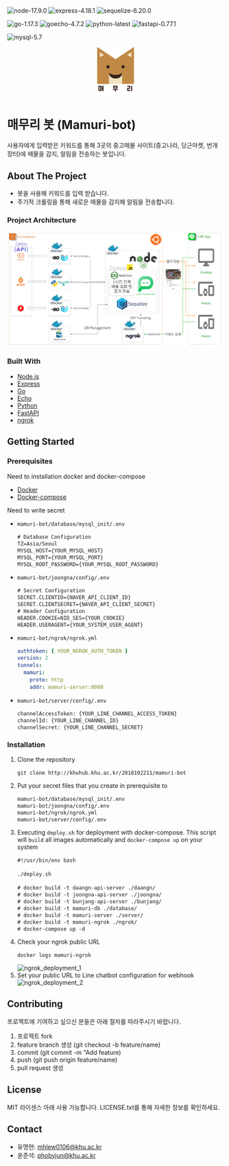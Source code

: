 ![node-17.9.0](https://img.shields.io/badge/Node-17.9.0-green)
![express-4.18.1](https://img.shields.io/badge/Express-4.18.1-green)
![sequelize-6.20.0](https://img.shields.io/badge/Sequelize-6.20.0-green)

![go-1.17.3](https://img.shields.io/badge/Go-1.17.3-blue)
![goecho-4.7.2](https://img.shields.io/badge/Echo-4.7.2-blue)
![python-latest](https://img.shields.io/badge/Python-latest-blue)
![fastapi-0.77.1](https://img.shields.io/badge/Fastapi-0.77.1-blue)

![mysql-5.7](https://img.shields.io/badge/Mysql-5.7-yellowgreen)

<div align="center"><img src="./readme_logo.png" width="20%" height="20%"></div>

# 매무리 봇 (Mamuri-bot)

사용자에게 입력받은 키워드를 통해 3곳의 중고매물 사이트(중고나라, 당근마켓, 번개장터)에 매물을 감지, 알림을 전송하는 봇입니다.

## About The Project

- 봇을 사용해 키워드를 입력 받습니다.
- 주기적 크롤링을 통해 새로운 매물을 감지해 알림을 전송합니다.

### Project Architecture

![project_structure](./project_structure.png)

### Built With

- [Node.js](https://nodejs.org/ko/)
- [Express](https://expressjs.com/ko/)
- [Go](https://go.dev/)
- [Echo](https://echo.labstack.com)
- [Python](https://python.org)
- [FastAPI](https://fastapi.tiangolo.com/)
- [ngrok](https://ngrok.com)

## Getting Started

### Prerequisites

Need to installation docker and docker-compose
- [Docker](https://www.docker.com/get-started/)
- [Docker-compose](https://docs.docker.com/compose/install/)

Need to write secret
- `mamuri-bot/database/mysql_init/.env`
   ```dotenv
   # Database Configuration
   TZ=Asia/Seoul
   MYSQL_HOST={YOUR_MYSQL_HOST}
   MYSQL_PORT={YOUR_MYSQL_PORT}
   MYSQL_ROOT_PASSWORD={YOUR_MYSQL_ROOT_PASSWORD}
   ```

- `mamuri-bot/joongna/config/.env`
   ```dotenv
   # Secret Configuration
   SECRET.CLIENTID={NAVER_API_CLIENT_ID}
   SECRET.CLIENTSECRET={NAVER_API_CLIENT_SECRET}
   # Header Configuration
   HEADER.COOKIE=NID_SES={YOUR_COOKIE}
   HEADER.USERAGENT={YOUR_SYSTEM_USER_AGENT}
   ```

- `mamuri-bot/ngrok/ngrok.yml`
   ```yaml
   authtoken: { YOUR_NGROK_AUTH_TOKEN }
   version: 2
   tunnels:
     mamuri:
       proto: http
       addr: mamuri-server:8080
   ```

- `mamuri-bot/server/config/.env`
   ```dotenv
   channelAccessToken: {YOUR_LINE_CHANNEL_ACCESS_TOKEN}
   channelId: {YOUR_LINE_CHANNEL_ID}
   channelSecret: {YOUR_LINE_CHANNEL_SECRET}
   ```

### Installation

1. Clone the repository
   ```shell
   git clone http://khuhub.khu.ac.kr/2018102211/mamuri-bot
   ```
2. Put your secret files that you create in prerequisite to
   ```shell
   mamuri-bot/database/mysql_init/.env
   mamuri-bot/joongna/config/.env
   mamuri-bot/ngrok/ngrok.yml
   mamuri-bot/server/config/.env
   ```
3. Executing `deploy.sh` for deployment with docker-compose. This script will `build` all images automatically and `docker-compose up` on your system
   ```shell
   #!/usr/bin/env bash
   
   ./deploy.sh
   
   # docker build -t daangn-api-server ./daangn/
   # docker build -t joongna-api-server ./joongna/
   # docker build -t bunjang-api-server ./bunjang/
   # docker build -t mamuri-db ./database/
   # docker build -t mamuri-server ./server/
   # docker build -t mamuri-ngrok ./ngrok/
   # docker-compose up -d
   ```
5. Check your ngrok public URL
   ```shell
   docker logs mamuri-ngrok
   ```
   ![ngrok_deployment_1](http://khuhub.khu.ac.kr/2018102211/mamuri-bot/uploads/4ccdc73c9efc4c3dc58147f17b992cc6/그림1.png)
6. Set your public URL to Line chatbot configuration for webhook
   ![ngrok_deployment_2](http://khuhub.khu.ac.kr/2018102211/mamuri-bot/uploads/5dd076f66629948dd1682fc4054ff459/그림2.png)

## Contributing

프로젝트에 기여하고 싶으신 분들은 아래 절차를 따라주시기 바랍니다.

1. 프로젝트 fork
2. feature branch 생성 (git checkout -b feature/name)
3. commit (git commit -m "Add feature)
4. push (git push origin feature/name)
5. pull request 생성

## License

MIT 라이센스 아래 사용 가능합니다. LICENSE.txt를 통해 자세한 정보를 확인하세요.

## Contact

- 유명현: mhlew0106@khu.ac.kr
- 윤준석: phobyjun@khu.ac.kr
